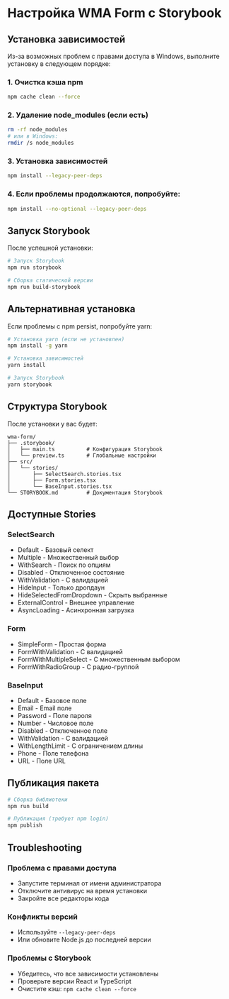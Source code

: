 # Настройка WMA Form с Storybook

## Установка зависимостей

Из-за возможных проблем с правами доступа в Windows, выполните установку в следующем порядке:

### 1. Очистка кэша npm

```bash
npm cache clean --force
```

### 2. Удаление node_modules (если есть)

```bash
rm -rf node_modules
# или в Windows:
rmdir /s node_modules
```

### 3. Установка зависимостей

```bash
npm install --legacy-peer-deps
```

### 4. Если проблемы продолжаются, попробуйте:

```bash
npm install --no-optional --legacy-peer-deps
```

## Запуск Storybook

После успешной установки:

```bash
# Запуск Storybook
npm run storybook

# Сборка статической версии
npm run build-storybook
```

## Альтернативная установка

Если проблемы с npm persist, попробуйте yarn:

```bash
# Установка yarn (если не установлен)
npm install -g yarn

# Установка зависимостей
yarn install

# Запуск Storybook
yarn storybook
```

## Структура Storybook

После установки у вас будет:

```
wma-form/
├── .storybook/
│   ├── main.ts          # Конфигурация Storybook
│   └── preview.ts       # Глобальные настройки
├── src/
│   └── stories/
│       ├── SelectSearch.stories.tsx
│       ├── Form.stories.tsx
│       └── BaseInput.stories.tsx
└── STORYBOOK.md         # Документация Storybook
```

## Доступные Stories

### SelectSearch

-   Default - Базовый селект
-   Multiple - Множественный выбор
-   WithSearch - Поиск по опциям
-   Disabled - Отключенное состояние
-   WithValidation - С валидацией
-   HideInput - Только дропдаун
-   HideSelectedFromDropdown - Скрыть выбранные
-   ExternalControl - Внешнее управление
-   AsyncLoading - Асинхронная загрузка

### Form

-   SimpleForm - Простая форма
-   FormWithValidation - С валидацией
-   FormWithMultipleSelect - С множественным выбором
-   FormWithRadioGroup - С радио-группой

### BaseInput

-   Default - Базовое поле
-   Email - Email поле
-   Password - Поле пароля
-   Number - Числовое поле
-   Disabled - Отключенное поле
-   WithValidation - С валидацией
-   WithLengthLimit - С ограничением длины
-   Phone - Поле телефона
-   URL - Поле URL

## Публикация пакета

```bash
# Сборка библиотеки
npm run build

# Публикация (требует npm login)
npm publish
```

## Troubleshooting

### Проблема с правами доступа

-   Запустите терминал от имени администратора
-   Отключите антивирус на время установки
-   Закройте все редакторы кода

### Конфликты версий

-   Используйте `--legacy-peer-deps`
-   Или обновите Node.js до последней версии

### Проблемы с Storybook

-   Убедитесь, что все зависимости установлены
-   Проверьте версии React и TypeScript
-   Очистите кэш: `npm cache clean --force`

